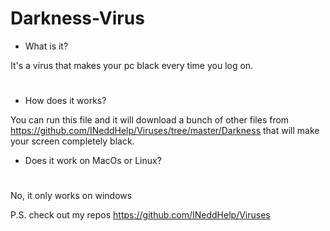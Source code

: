 # Darkness-Virus

- What is it?

It's a virus that makes your pc black every time you log on.
#
- How does it works?

You can run this file and it will download a bunch of other files from https://github.com/INeddHelp/Viruses/tree/master/Darkness that will make your screen completely black.

- Does it work on MacOs or Linux?
#
No, it only works on windows

P.S. check out my repos https://github.com/INeddHelp/Viruses
